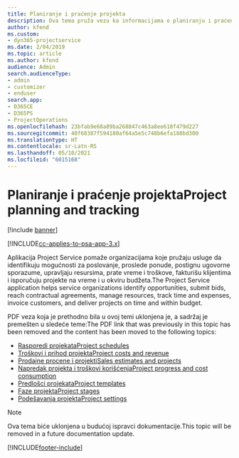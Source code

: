 ```yaml
---
title: Planiranje i praćenje projekta
description: Ova tema pruža vezu ka informacijama o planiranju i praćenju u aplikaciji Project Service Automation.
author: kfend
ms.custom:
- dyn365-projectservice
ms.date: 2/04/2019
ms.topic: article
ms.author: kfend
audience: Admin
search.audienceType:
- admin
- customizer
- enduser
search.app:
- D365CE
- D365PS
- ProjectOperations
ms.openlocfilehash: 23bfab9e68a89ba268847c463a8ee618f479d227
ms.sourcegitcommit: 40f68387f594180af64a5e5c748b6efa188bd300
ms.translationtype: HT
ms.contentlocale: sr-Latn-RS
ms.lasthandoff: 05/10/2021
ms.locfileid: "6015168"
---
```

# <a name="project-planning-and-tracking"></a><span data-ttu-id="c6463-103">Planiranje i praćenje projekta</span><span class="sxs-lookup"><span data-stu-id="c6463-103">Project planning and tracking</span></span>

[!include [banner](../../includes/psa-now-project-operations.md)]

[!INCLUDE[cc-applies-to-psa-app-3.x](../../includes/cc-applies-to-psa-app-3x.md)]

<span data-ttu-id="c6463-104">Aplikacija Project Service pomaže organizacijama koje pružaju usluge da identifikuju mogućnosti za poslovanje, proslede ponude, postignu ugovorne sporazume, upravljaju resursima, prate vreme i troškove, fakturišu klijentima i isporučuju projekte na vreme i u okviru budžeta.</span><span class="sxs-lookup"><span data-stu-id="c6463-104">The Project Service application helps service organizations identify opportunities, submit bids, reach contractual agreements, manage resources, track time and expenses, invoice customers, and deliver projects on time and within budget.</span></span> 

<span data-ttu-id="c6463-105">PDF veza koja je prethodno bila u ovoj temi uklonjena je, a sadržaj je premešten u sledeće teme:</span><span class="sxs-lookup"><span data-stu-id="c6463-105">The PDF link that was previously in this topic has been removed and the content has been moved to the following topics:</span></span>

- [<span data-ttu-id="c6463-106">Rasporedi projekata</span><span class="sxs-lookup"><span data-stu-id="c6463-106">Project schedules</span></span>](../project-creating.md)
- [<span data-ttu-id="c6463-107">Troškovi i prihod projekta</span><span class="sxs-lookup"><span data-stu-id="c6463-107">Project costs and revenue</span></span>](../project-estimating.md)
- [<span data-ttu-id="c6463-108">Prodajne procene i projekti</span><span class="sxs-lookup"><span data-stu-id="c6463-108">Sales estimates and projects</span></span>](../project-leveraging.md)
- [<span data-ttu-id="c6463-109">Napredak projekta i troškovi korišćenja</span><span class="sxs-lookup"><span data-stu-id="c6463-109">Project progress and cost consumption</span></span>](../project-tracking.md)
- [<span data-ttu-id="c6463-110">Predlošci projekata</span><span class="sxs-lookup"><span data-stu-id="c6463-110">Project templates</span></span>](../project-templates.md)
- [<span data-ttu-id="c6463-111">Faze projekta</span><span class="sxs-lookup"><span data-stu-id="c6463-111">Project stages</span></span>](../project-stages.md)
- [<span data-ttu-id="c6463-112">Podešavanja projekta</span><span class="sxs-lookup"><span data-stu-id="c6463-112">Project settings</span></span>](../project-settings.md)

> [!NOTE]
> <span data-ttu-id="c6463-113">Ova tema biće uklonjena u budućoj ispravci dokumentacije.</span><span class="sxs-lookup"><span data-stu-id="c6463-113">This topic will be removed in a future documentation update.</span></span> 


[!INCLUDE[footer-include](../../includes/footer-banner.md)]